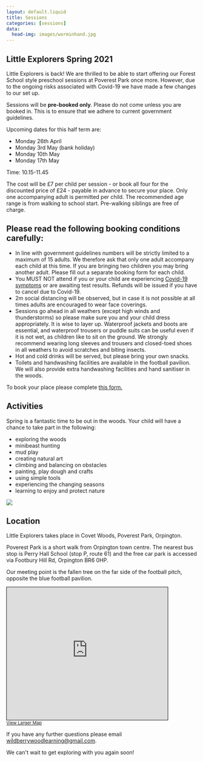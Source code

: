 ```yaml
---
layout: default.liquid
title: Sessions
categories: [sessions]
data:
  head-img: images/worminhand.jpg
---
```


## Little Explorers Spring 2021

Little Explorers is back! We are thrilled to be able to start offering our Forest School style preschool sessions at Poverest Park once more. However, due to the ongoing risks associated with Covid-19 we have made a few changes to our set up. 

Sessions will be **pre-booked only**. Please do not come unless you are booked in. This is to ensure that we adhere to current government guidelines. 

Upcoming dates for this half term are: 

* Monday 26th April
* Monday 3rd May (bank holiday)
* Monday 10th May
* Monday 17th May

Time: 10.15-11.45

The cost will be £7 per child per session - or book all four for the discounted price of £24 - payable in advance to secure your place. Only one accompanying adult is permitted per child. The recommended age range is from walking to school start. Pre-walking siblings are free of charge. 

## Please read the following booking conditions carefully:

* In line with government guidelines numbers will be strictly limited to a maximum of 15 adults. We therefore ask that only one adult accompany each child at this time. If you are bringing two children you may bring another adult. Please fill out a separate booking form for each child. 
* You MUST NOT attend if you or your child are experiencing [Covid-19 symptoms](https://www.nhs.uk/conditions/coronavirus-covid-19/symptoms/) or are awaiting test results. Refunds will be issued if you have to cancel due to Covid-19.
* 2m social distancing will be observed, but in case it is not possible at all times adults are encouraged to wear face coverings. 
* Sessions go ahead in all weathers (except high winds and thunderstorms) so please make sure you and your child dress appropriately. It is wise to layer up. Waterproof jackets and boots are essential, and waterproof trousers or puddle suits can be useful even if it is not wet, as children like to sit on the ground. We strongly recommend wearing long sleeves and trousers and closed-toed shoes in all weathers to avoid scratches and biting insects.
* Hot and cold drinks will be served, but please bring your own snacks. 
* Toilets and handwashing facilities are available in the football pavilion. We will also provide extra handwashing facilities and hand sanitiser in the woods. 

To book your place please complete [this form.](https://forms.gle/y3xTEHtsyhyp4oUXA) 

## Activities

Spring is a fantastic time to be out in the woods. Your child will have a chance to take part in the following:
* exploring the woods
* minibeast hunting
* mud play
* creating natural art
* climbing and balancing on obstacles
* painting, play dough and crafts
* using simple tools
* experiencing the changing seasons
* learning to enjoy and protect nature

![](/images/treepaint.jpg)

## Location

Little Explorers takes place in Covet Woods, Poverest Park, Orpington.

Poverest Park is a short walk from Orpington town centre. The nearest
bus stop is Perry Hall School (stop P, route 61) and the free car park is
accessed via Footbury Hill Rd, Orpington BR6 0HP.

Our meeting point is the fallen tree on the far
side of the football pitch, opposite the blue football pavilion.

<iframe width="425" height="350" frameborder="0" scrolling="no"
marginheight="0" marginwidth="0"
src="https://www.openstreetmap.org/export/embed.html?bbox=0.08855581283569336%2C51.38178554297546%2C0.10355472564697267%2C51.38763092355746&amp;layer=mapnik"
style="border: 1px solid
black; max-width:100%"></iframe><br/><small><a href="https://www.openstreetmap.org/#map=17/51.38471/0.09606">View
Larger Map</a></small>

If you have any further questions please email [wildberrywoodlearning@gmail.com](mailto:wildberrywoodlearning@gmail.com).

We can't wait to get exploring with you again soon!


